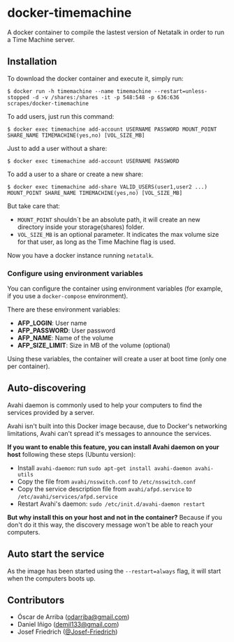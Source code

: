 # docker-timemachine
A docker container to compile the lastest version of Netatalk in order to run a Time Machine server.

## Installation

To download the docker container and execute it, simply run:

```
$ docker run -h timemachine --name timemachine --restart=unless-stopped -d -v /shares:/shares -it -p 548:548 -p 636:636 scrapes/docker-timemachine
```

To add users, just run this command:

```
$ docker exec timemachine add-account USERNAME PASSWORD MOUNT_POINT SHARE_NAME TIMEMACHINE(yes,no) [VOL_SIZE_MB]

```
Just to add a user without a share:

```
$ docker exec timemachine add-account USERNAME PASSWORD
```

To add a user to a share or create a new share:

```
$ docker exec timemachine add-share VALID_USERS(user1,user2 ...) MOUNT_POINT SHARE_NAME TIMEMACHINE(yes,no) [VOL_SIZE_MB]
```

But take care that:
* `MOUNT_POINT` shouldn´t be an absolute path, it will create an new directory inside your storage(shares) folder.
* `VOL_SIZE_MB` is an optional parameter. It indicates the max volume size for that user, as long as the Time Machine flag is used.

Now you have a docker instance running `netatalk`.

### Configure using environment variables

You can configure the container using environment variables (for example, if you use a `docker-compose` environment).

There are these environment variables:

* **AFP_LOGIN**: User name
* **AFP_PASSWORD**: User password
* **AFP_NAME**: Name of the volume
* **AFP_SIZE_LIMIT**: Size in MB of the volume (optional)

Using these variables, the container will create a user at boot time (only one per container).

## Auto-discovering

Avahi daemon is commonly used to help your computers to find the services provided by a server.

Avahi isn't built into this Docker image because, due to Docker's networking limitations, Avahi can't spread it's messages to announce the services.

**If you want to enable this feature, you can install Avahi daemon on your host** following these steps (Ubuntu version):

* Install `avahi-daemon`: run `sudo apt-get install avahi-daemon avahi-utils`
* Copy the file from `avahi/nsswitch.conf` to `/etc/nsswitch.conf`
* Copy the service description file from `avahi/afpd.service` to `/etc/avahi/services/afpd.service`
* Restart Avahi's daemon: `sudo /etc/init.d/avahi-daemon restart`

**But why install this on your host and not in the container?** Because if you don't do it this way, the discovery message won't be able to reach your computers.

## Auto start the service

As the image has been started using the `--restart=always` flag, it will start when the computers boots up.

## Contributors

* Óscar de Arriba (odarriba@gmail.com)
* Daniel Iñigo (demil133@gmail.com)
* Josef Friedrich ([@Josef-Friedrich](https://github.com/Josef-Friedrich))
